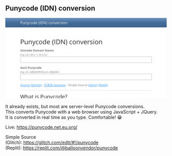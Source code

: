 ## Punycode (IDN) conversion

![](ogp.png)

It already exists, but most are server-level Punycode conversions.\
This converts Punycode with a web browser using JavaScript + JQuery.\
It is converted in real time as you type. Comfortable! 😁

Live: <https://punycode.net.eu.org/>

Simple Source\
(Glitch): <https://glitch.com/edit/#!/punycode>\
(Replit): <https://replit.com/@balloonvendor/punycode>
